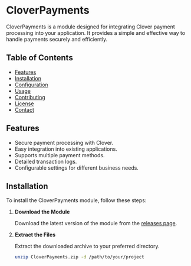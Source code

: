 # CloverPayments

CloverPayments is a module designed for integrating Clover payment processing into your application. It provides a simple and effective way to handle payments securely and efficiently.

## Table of Contents

- [Features](#features)
- [Installation](#installation)
- [Configuration](#configuration)
- [Usage](#usage)
- [Contributing](#contributing)
- [License](#license)
- [Contact](#contact)

## Features

- Secure payment processing with Clover.
- Easy integration into existing applications.
- Supports multiple payment methods.
- Detailed transaction logs.
- Configurable settings for different business needs.

## Installation

To install the CloverPayments module, follow these steps:

1. **Download the Module**

   Download the latest version of the module from the [releases page](https://github.com/iidevv/Clover-Payments/releases).

2. **Extract the Files**

   Extract the downloaded archive to your preferred directory.

   ```bash
   unzip CloverPayments.zip -d /path/to/your/project
